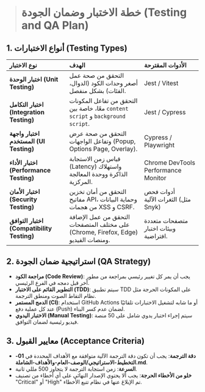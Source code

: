 > # خطة الاختبار وضمان الجودة (Testing and QA Plan)

## 1. أنواع الاختبارات (Testing Types)

| نوع الاختبار | الهدف | الأدوات المقترحة |
| :--- | :--- | :--- |
| **اختبار الوحدة (Unit Testing)** | التحقق من صحة عمل أصغر وحدات الكود (الدوال، الفئات) بشكل منفصل. | Jest / Vitest |
| **اختبار التكامل (Integration Testing)** | التحقق من تفاعل المكونات معًا، خاصة بين `content script` و `background script`. | Jest / Cypress |
| **اختبار واجهة المستخدم (UI Testing)** | التحقق من صحة عرض وتفاعل الواجهات (Popup, Options Page, Overlay). | Cypress / Playwright |
| **اختبار الأداء (Performance Testing)** | قياس زمن الاستجابة (Latency) واستهلاك الذاكرة ووحدة المعالجة المركزية. | Chrome DevTools Performance Monitor |
| **اختبار الأمان (Security Testing)** | التحقق من أمان تخزين مفاتيح API، وحماية البيانات من هجمات XSS و CSRF. | أدوات فحص الثغرات الآلية (مثل Snyk) |
| **اختبار التوافق (Compatibility Testing)** | التحقق من عمل الإضافة على مختلف المتصفحات (Chrome, Firefox, Edge) ومنصات الفيديو. | متصفحات متعددة وبيئات اختبار افتراضية. |

## 2. استراتيجية ضمان الجودة (QA Strategy)

*   **مراجعة الكود (Code Review)**: يجب أن يمر كل تغيير رئيسي بمراجعة من مطور آخر قبل دمجه في الفرع الرئيسي.
*   **التطوير القائم على الاختبار (TDD)**: سيتم تطبيق TDD على المكونات الحرجة مثل نظام التقاط الصوت ومنطق الترجمة.
*   **الدمج المستمر (CI)**: استخدام GitHub Actions أو ما شابه لتشغيل الاختبارات تلقائيًا عند كل عملية دفع (Push) لضمان عدم كسر البناء.
*   **الاختبار اليدوي (Manual Testing)**: سيتم إجراء اختبار يدوي شامل على 50 منصة فيديو رئيسية لضمان التوافق.

## 3. معايير القبول (Acceptance Criteria)

*   **دقة الترجمة**: يجب أن تكون دقة الترجمة الآلية متوافقة مع الأهداف المحددة في **01-التخطيط-الاستراتيجي/الوصف-العام-والأهداف-الشاملة.md**.
*   **السرعة**: زمن استجابة الترجمة لا يتجاوز 500 مللي ثانية.
*   **خلو من الأخطاء الحرجة**: يجب ألا يحتوي الإصدار النهائي على أي أخطاء من تصنيف "Critical" أو "High" تم الإبلاغ عنها في نظام تتبع الأخطاء.
